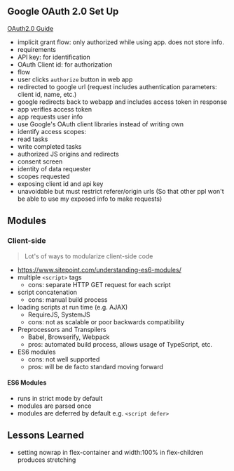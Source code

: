 ## Google OAuth 2.0 Set Up
[OAuth2.0 Guide](https://developers.google.com/identity/protocols/OAuth2UserAgent?hl=en_US)
- implicit grant flow: only authorized while using app. does not store info.
- requirements
 - API key: for identification
 - OAuth Client id: for authorization
- flow
 - user clicks `authorize` button in web app
 - redirected to google url (request includes authentication parameters: client id, name, etc.)
 - google redirects back to webapp and includes access token in response
 - app verifies access token
 - app requests user info
 - use Google's OAuth client libraries instead of writing own
- identify access scopes:
 - read tasks
 - write completed tasks
- authorized JS origins and redirects
- consent screen
 - identity of data requester
 - scopes requested
- exposing client id and api key
 - unavoidable but must restrict referer/origin urls (So that other ppl won't be able to use my exposed info to make requests)

## Modules
### Client-side
> Lot's of ways to modularize client-side code
- https://www.sitepoint.com/understanding-es6-modules/
- multiple `<script>` tags
    - cons: separate HTTP GET request for each script
- script concatenation
    - cons: manual build process
- loading scripts at run time (e.g. AJAX)
    - RequireJS, SystemJS
    - cons: not as scalable or poor backwards compatibility
- Preprocessors and Transpilers
    - Babel, Browserify, Webpack
    - pros: automated build process, allows usage of TypeScript, etc.
- ES6 modules
    - cons: not well supported
    - pros: will be de facto standard moving forward

#### ES6 Modules
- runs in strict mode by default
- modules are parsed once
- modules are deferred by default e.g. `<script defer>`

## Lessons Learned
 - setting nowrap in flex-container and width:100% in flex-children produces stretching